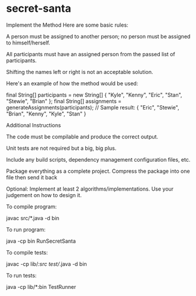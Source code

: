secret-santa
============

Implement the Method
Here are some basic rules:

A person must be assigned to another person; no person must be assigned to himself/herself.

All participants must have an assigned person from the passed list of participants.

Shifting the names left or right is not an acceptable solution.

Here's an example of how the method would be used:

final String[] participants = new String[] { "Kyle", "Kenny", "Eric", "Stan",
"Stewie", "Brian" };
final String[] assignments = generateAssignments(participants);
// Sample result: { "Eric", "Stewie", "Brian", "Kenny", "Kyle", "Stan" } 

Additional Instructions

The code must be compilable and produce the correct output.

Unit tests are not required but a big, big plus.

Include any build scripts, dependency management configuration files, etc.

Package everything as a complete project. Compress the package into one file then send it back

Optional: Implement at least 2 algorithms/implementations. Use your judgement on how to design it.


To compile program:

javac src/*.java -d bin

To run program:

java -cp bin RunSecretSanta

To compile tests:

javac -cp lib/*:src test/*.java -d bin

To run tests:

java -cp lib/*:bin TestRunner
